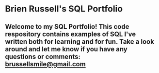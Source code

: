 # Brien Russell's SQL Portfolio

## Welcome to my SQL Portfolio! This code respository contains examples of SQL I've written both for learning and for fun. Take a look around and let me know if you have any questions or comments: brussellsmile@gmail.com 

